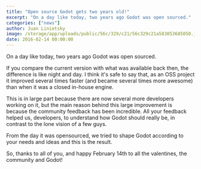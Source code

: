 ```yaml
---
title: "Open source Godot gets two years old!"
excerpt: "On a day like today, two years ago Godot was open sourced."
categories: ["news"]
author: Juan Linietsky
image: /storage/app/uploads/public/56c/329/c21/56c329c21a583053685050.jpg
date: 2016-02-14 00:00:00
---
```


On a day like today, two years ago Godot was open sourced.

If you compare the current version with what was available back then, the difference is like night and day. I think it's safe to say that, as an OSS project it improved several times faster (and became several times more awesome) than when it was a closed in-house engine.

This is in large part because there are now several more developers working on it, but the main reason behind this large improvement is because the community feedback has been incredible. All your feedback helped us, developers, to understand how Godot should really be, in contrast to the lone vision of a few guys.

From the day it was opensourced, we tried to shape Godot according to your needs and ideas and this is the result.

So, thanks to all of you, and happy February 14th to all the valentines, the community and Godot!